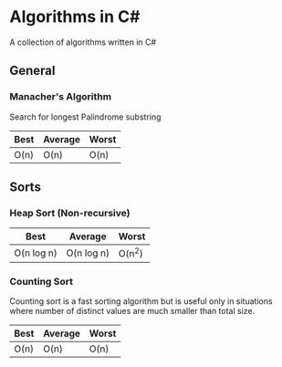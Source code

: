# Algorithms in C#
A collection of algorithms written in C#

## General


### Manacher's Algorithm
Search for longest Palindrome substring

|Best|Average|Worst|
|---|---|---|
|O(n)|O(n)|O(n)|

## Sorts

### Heap Sort (Non-recursive)

|Best|Average|Worst|
|---|---|---|
|O(n log n)|O(n log n)|O(n<sup>2</sup>)|

### Counting Sort
Counting sort is a fast sorting algorithm but is useful only in situations where number of distinct values are much smaller than total size.

|Best|Average|Worst|
|---|---|---|
|O(n)|O(n)|O(n)|